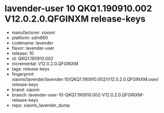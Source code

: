 # lavender-user 10 QKQ1.190910.002 V12.0.2.0.QFGINXM release-keys
- manufacturer: xiaomi
- platform: sdm660
- codename: lavender
- flavor: lavender-user
- release: 10
- id: QKQ1.190910.002
- incremental: V12.0.2.0.QFGINXM
- tags: release-keys
- fingerprint: xiaomi/lavender/lavender:10/QKQ1.190910.002/V12.0.2.0.QFGINXM:user/release-keys
- brand: xiaomi
- branch: lavender-user-10-QKQ1.190910.002-V12.0.2.0.QFGINXM-release-keys
- repo: xiaomi_lavender_dump
